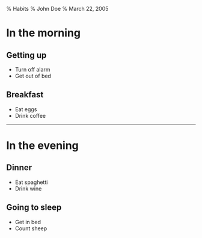 % Habits
% John Doe
% March 22, 2005

# In the morning

## Getting up

- Turn off alarm
- Get out of bed

## Breakfast

- Eat eggs
- Drink coffee

------------------

# In the evening

## Dinner

- Eat spaghetti
- Drink wine

## Going to sleep

- Get in bed
- Count sheep